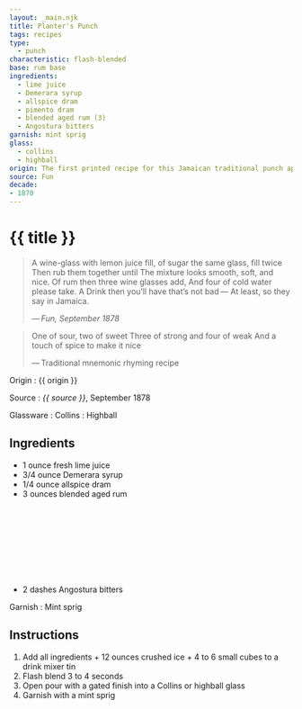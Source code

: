 ```yaml
---
layout: _main.njk
title: Planter's Punch
tags: recipes
type:
  - punch
characteristic: flash-blended
base: rum base
ingredients:
  - lime juice
  - Demerara syrup
  - allspice dram
  - pimento dram
  - blended aged rum (3)
  - Angostura bitters
garnish: mint sprig
glass:
  - collins
  - highball
origin: The first printed recipe for this Jamaican traditional punch appeared in the London-based magazine <cite>Fun</cite>. However, the drink or class of drinks was probably invented in the late 18<sup>th</sup> or early 19<sup>th</sup> century.
source: Fun
decade:
- 1870
---
```


<!-- markdownlint-disable MD025 -->
# {{ title }}
<!-- markdownlint-disable MD025 -->

> A wine-glass with lemon juice fill, of sugar the same glass, fill twice
> Then rub them together until
> The mixture looks smooth, soft, and nice.
> Of rum then three wine glasses add,
> And four of cold water please take. A Drink then you’ll have that’s not bad&NoBreak;&thinsp;&NoBreak;—
> At least, so they say in Jamaica.
>
> —&NoBreak;&thinsp;&NoBreak;<cite>Fun<cite>, September 1878

> One of sour, two of sweet
> Three of strong and four of weak
> And a touch of spice to make it nice
>
> —&NoBreak;&thinsp;&NoBreak;Traditional mnemonic rhyming recipe

Origin
  : {{ origin }}

Source
  : <cite>{{ source }}</cite>, September 1878

Glassware
  : Collins
  : Highball

## Ingredients

* 1 ounce fresh lime juice
* 3/4 ounce Demerara syrup
* 1/4 ounce allspice dram
* 3 ounces blended aged rum<icon-l space="1em" class="bigger" label="(3)"><span class="with-icon"><svg class="icon"><use href="/assets/images/icons/circle-3.svg#circle-3"></use></svg></span></icon-l>
* 2 dashes Angostura bitters

Garnish
  : Mint sprig

## Instructions

1. Add all ingredients + 12 ounces crushed ice + 4 to 6 small cubes to a drink mixer tin
2. Flash blend 3 to 4 seconds
3. Open pour with a gated finish into a Collins or highball glass
4. Garnish with a mint sprig
